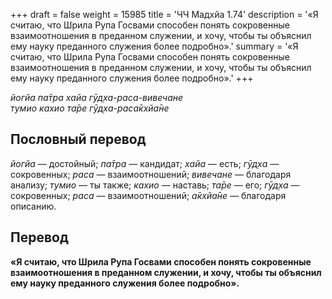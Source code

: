 +++
draft = false
weight = 15985
title = 'ЧЧ Мадхйа 1.74'
description = '«Я считаю, что Шрила Рупа Госвами способен понять сокровенные взаимоотношения в преданном служении, и хочу, чтобы ты объяснил ему науку преданного служения более подробно».'
summary = '«Я считаю, что Шрила Рупа Госвами способен понять сокровенные взаимоотношения в преданном служении, и хочу, чтобы ты объяснил ему науку преданного служения более подробно».'
+++

_йогйа па̄тра хайа гӯд̣ха-раса-вивечане  
тумио кахио та̄ре гӯд̣ха-раса̄кхйа̄не_

## Пословный перевод

_йогйа_ — достойный; _па̄тра_ — кандидат; _хайа_ — есть; _гӯд̣ха_ — сокровенных; _раса_ — взаимоотношений; _вивечане_ — благодаря анализу; _тумио_ — ты также; _кахио_ — наставь; _та̄ре_ — его; _гӯд̣ха_ — сокровенных; _раса_ — взаимоотношений; _а̄кхйа̄не_ — благодаря описанию.

## Перевод

**«Я считаю, что Шрила Рупа Госвами способен понять сокровенные взаимоотношения в преданном служении, и хочу, чтобы ты объяснил ему науку преданного служения более подробно».**
